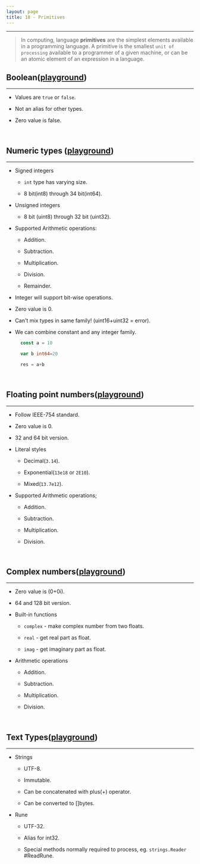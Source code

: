 ```yaml
---
layout: page
title: 18 - Primitives
---
```

***

<!-- markdownlint-disable MD002 -->

> In computing, language __primitives__ are the simplest elements available in a programming language. A primitive is the smallest `unit of processing` available to a programmer of a given machine, or can be an atomic element of an expression in a language.

## Boolean([playground](https://play.golang.org/p/_z_CE_DZbs8))

***

* Values are `true` or `false`.

* Not an alias for other types.

* Zero value is false.

&nbsp;

## Numeric types ([playground](https://play.golang.org/p/wn89FZH7THF))

***

* Signed integers

  * `int` type has varying size.

  * 8 bit(int8) through 34 bit(int64).

* Unsigned integers

  * 8 bit (uint8) through 32 bit (uint32).

* Supported Arithmetic operations:

  * Addition.

  * Subtraction.

  * Multiplication.

  * Division.

  * Remainder.

* Integer will support bit-wise operations.

* Zero value is 0.

* Can't mix types in same family! (uint16+uint32 = error).

* We can combine constant and any integer family.

  ```go
    const a = 10

    var b int64=20

    res = a+b
  ```

&nbsp;

## Floating point numbers([playground](https://play.golang.org/p/yXFO8yO8P79))

***

* Follow IEEE-754 standard.

* Zero value is 0.

* 32 and 64 bit version.

* Literal styles

  * Decimal(`3.14`).

  * Exponential(`13e18` or `2E10`).

  * Mixed(`13.7e12`).

* Supported Arithmetic operations;

  * Addition.

  * Subtraction.

  * Multiplication.

  * Division.

&nbsp;

## Complex numbers([playground](https://play.golang.org/p/hrQBC48LGxk))

***

* Zero value is (0+0i).

* 64 and 128 bit version.

* Built-in functions

  * `complex` - make complex number from two floats.

  * `real` - get real part as float.

  * `imag` - get imaginary part as float.

* Arithmetic operations

  * Addition.

  * Subtraction.

  * Multiplication.

  * Division.

&nbsp;

## Text Types([playground](https://play.golang.org/p/OQhqHJYDz9X))

***

* Strings

  * UTF-8.

  * Immutable.

  * Can be concatenated with plus(+) operator.

  * Can be converted to []bytes.

* Rune

  * UTF-32.

  * Alias for int32.

  * Special methods normally required to process, eg. `strings.Reader` #ReadRune.